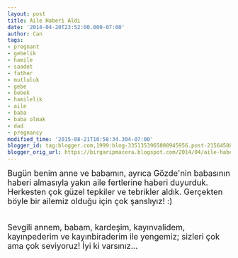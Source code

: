 ```yaml
---
layout: post
title: Aile Haberi Aldı
date: '2014-04-20T23:52:00.000-07:00'
author: Can
tags:
- pregnant
- gebelik
- hamile
- saadet
- father
- mutluluk
- gebe
- bebek
- hamilelik
- aile
- baba
- baba olmak
- dad
- pregnancy
modified_time: '2015-08-21T10:58:34.304-07:00'
blogger_id: tag:blogger.com,1999:blog-3351353965008945956.post-2156458857622428401
blogger_orig_url: https://birgaripmacera.blogspot.com/2014/04/aile-haberi-ald.html
---
```


<span style="font-size: large;">Bugün benim anne ve babamın, ayrıca Gözde'nin babasının haberi almasıyla yakın aile fertlerine haberi duyurduk. Herkesten çok güzel tepkiler ve tebrikler aldık. Gerçekten böyle bir ailemiz olduğu için çok şanslıyız! :)</span><br />
<a name='more'></a><br />
<span style="font-size: large;"><br /></span>
<span style="font-size: large;">Sevgili annem, babam, kardeşim, kayınvalidem, kayınpederim ve kayınbiraderim ile yengemiz; sizleri çok ama çok seviyoruz! İyi ki varsınız...</span>